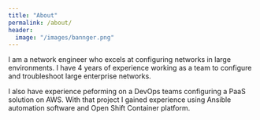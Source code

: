 ```yaml
---
title: "About"
permalink: /about/
header:
  image: "/images/bannger.png"
---
```


I am a network engineer who excels at configuring networks in large environments. I have 4 years of experience working as a team to configure and troubleshoot large enterprise networks.

I also have experience peforming on a DevOps teams configuring a PaaS solution on AWS. With that project I gained experience using Ansible automation software and Open Shift Container platform. 